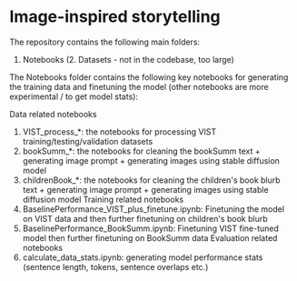 # Image-inspired storytelling

The repository contains the following main folders:

1. Notebooks
(2. Datasets - not in the codebase, too large)

The Notebooks folder contains the following key notebooks for generating the training data and finetuning the model (other notebooks are more experimental / to get model stats):

Data related notebooks
1. VIST_process_*: the notebooks for processing VIST training/testing/validation datasets
2. bookSumm_*: the notebooks for cleaning the bookSumm text + generating image prompt + generating images using stable diffusion model 
3. childrenBook_*: the notebooks for cleaning the children's book blurb text + generating image prompt + generating images using stable diffusion model
Training related notebooks
4. BaselinePerformance_VIST_plus_finetune.ipynb: Finetuning the model on VIST data and then further finetuning on children's book blurb
5. BaselinePerformance_BookSumm.ipynb: Finetuning VIST fine-tuned model then further finetuning on BookSumm data
Evaluation related notebooks
6. calculate_data_stats.ipynb: generating model performance stats (sentence length, tokens, sentence overlaps etc.)
